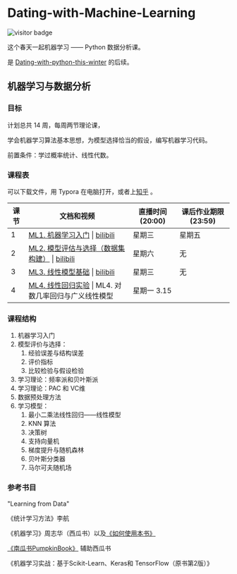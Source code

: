 # Dating-with-Machine-Learning

![visitor badge](https://visitor-badge.glitch.me/badge?page_id=xrandx.Dating-with-Machine-Learning)

这个春天一起机器学习 —— Python 数据分析课。

是 [Dating-with-python-this-winter](https://github.com/xrandx/Dating-with-python-this-winter) 的后续。


## 机器学习与数据分析

### 目标

计划总共 14 周，每周两节理论课，

学会机器学习算法基本思想，为模型选择恰当的假设，编写机器学习代码。

前置条件：学过概率统计、线性代数。

### 课程表

可以下载文件，用 Typora 在电脑打开，或者上[知乎](https://www.zhihu.com/column/c_1353447533394444289) 。

| 课节 | 文档和视频                                                   | 直播时间(20:00) | 课后作业期限(23:59) |
| ---- | ------------------------------------------------------------ | --------------- | ------------------- |
| 1    | [ML1. 机器学习入门](http://benearyou.com/introduction-to-machine-learning/) \| [bilibili](https://www.bilibili.com/video/BV1LZ4y1P7gB/) | 星期三          | 星期五              |
| 2    | [ML2. 模型评估与选择（数据集构建）](http://benearyou.com/model-evaluation-and-selection-data-set-construction/) \| [bilibili](https://www.bilibili.com/video/BV1bz4y117Nq/) | 星期六          | 无                  |
| 3    | [ML3. 线性模型基础](http://benearyou.com/basic-of-linear-model/) \| [bilibili](https://www.bilibili.com/video/BV1WN411Q7SC) | 星期三          | 无                  |
| 4    | [ML4. 线性回归实验]( https://github.com/xrandx/Dating-with-Machine-Learning/blob/master/ML4.%20exercise%20by%20xpzoumeng.zip) \| ML4. 对数几率回归与广义线性模型 | 星期一 3.15     |                     |


### 课程结构

1. 机器学习入门
2. 模型评价与选择：
   1. 经验误差与结构误差
   2. 评价指标
   3. 比较检验与假设检验
3. 学习理论：频率派和贝叶斯派
4. 学习理论：PAC 和 VC维
5. 数据预处理方法
6. 学习模型：
   1. 最小二乘法线性回归——线性模型
   2. KNN 算法
   3. 决策树 
   4. 支持向量机
   5. 梯度提升与随机森林
   6. 贝叶斯分类器
   7. 马尔可夫随机场




### 参考书目

"Learning from Data"

《统计学习方法》李航

《机器学习》周志华（西瓜书）以及[《如何使用本书》](https://cs.nju.edu.cn/zhouzh/zhouzh.files/publication/MLbook2016.htm)

[《南瓜书PumpkinBook》](https://datawhalechina.github.io/pumpkin-book/#/) 辅助西瓜书

《机器学习实战：基于Scikit-Learn、Keras和 TensorFlow（原书第2版）》
